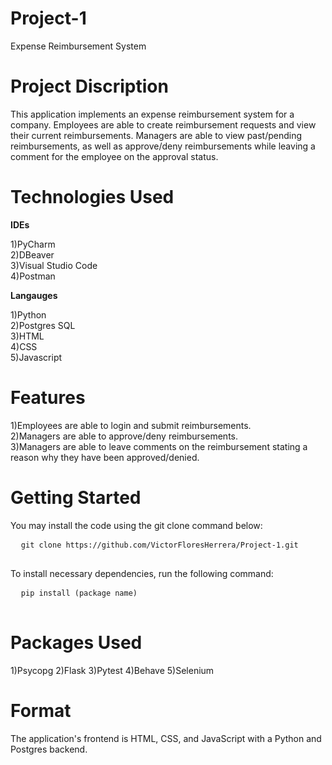 # **Project-1**

Expense Reimbursement System

# **Project Discription**

This application implements an expense reimbursement system for a company. Employees are able to create reimbursement requests and view their current reimbursements. Managers are able to view past/pending reimbursements, as well as approve/deny reimbursements while leaving a comment for the employee on the approval status.

# **Technologies Used**

**IDEs**

1)PyCharm
<br>
2)DBeaver
<br>
3)Visual Studio Code
<br>
4)Postman

**Langauges**

1)Python
<br>
2)Postgres SQL
<br>
3)HTML
<br>
4)CSS
<br>
5)Javascript

# **Features**

1)Employees are able to login and submit reimbursements.
<br>
2)Managers are able to approve/deny reimbursements.
<br>
3)Managers are able to leave comments on the reimbursement stating a reason why they have been approved/denied.


# **Getting Started**
You may install the code using the git clone command below:

  <pre>
  <code>git clone https://github.com/VictorFloresHerrera/Project-1.git</code>
  </pre>
  

To install necessary dependencies, run the following command:
  
  <pre>
  <code>pip install (package name) </code>
  </pre>
    
# **Packages Used**

1)Psycopg
2)Flask
3)Pytest
4)Behave
5)Selenium

# **Format**

The application's frontend is HTML, CSS, and JavaScript with a Python and Postgres backend.


  
    
  



















